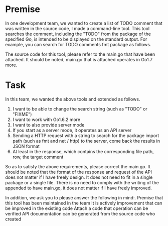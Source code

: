 # Premise

In one development team, we wanted to create a list of TODO comment that was written in the source code, I made a command-line tool.
This tool searches the comment, including the "TODO" from the package of the specified Go, is intended to be displayed on the standard output.
For example, you can search for TODO comments fmt package as follows.

The source code for this tool, please refer to the main.go that have been attached.
It should be noted, main.go that is attached operates in Go1.7 more.

# Task
In this team, we wanted the above tools and extended as follows.

1. I want to be able to change the search string (such as "TODO" or "FIXME")
2. I want to work with Go1.6.2 more
3. I want to also provide server mode
4. If you start as a server mode, it operates as an API server
5. Sending a HTTP request with a string to search for the package import path (such as fmt and net / http) to the server, come back the results in JSON format
6. At least in the response, which contains the corresponding file path, row, the target comment

So as to satisfy the above requirements, please correct the main.go.
It should be noted that the format of the response and request of the API does not matter if I have freely design.
It does not need to fit in a single package or a single file.
There is no need to comply with the writing of the appended to have main.go, it does not matter if I have freely improved.

In addition, we ask you to please answer the following in mind:.
Premise that this tool has been maintained in the team
It is actively improvement that can be improved in the existing code
Attach a code that operation can be verified
API documentation can be generated from the source code who created
